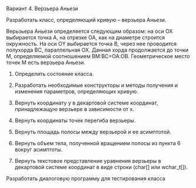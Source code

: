 Вариант 4. Верзьера Аньези

Разработать класс, определяющий кривую – верзьера Аньези.

Верьзьера Аньези определяется следующим образом: на оси OX выбирается точка A, на отрезке OA, как на диаметре строится окружность. На оси ОY выбирается точка B, через нее проводится полухорда BC, параллельная OX. Данная хорда продолжается до точки M, определяемой соотношением BM:BC=OA:OB. Геометрическое место точек M есть верзьера Аньези.

1) Определить состояние класса.

2) Разработать необходимые конструкторы и методы получения и изменения параметров, определяющих кривую.

3) Вернуть координату y в декартовой системе координат, принадлежащую верзьере в зависимости от x.

4) Вернуть координаты точек перегиба верзьеры.

5) Вернуть площадь полосы между верзьерой и ее асимптотой.

6) Вернуть объем тела, полученной вращением полосы из пункта 6 вокруг асимптоты.

7) Вернуть текстовое представление уравнения верзьеры в декартовой системе координат в виде строки (char[] или wchar_t[]).

Разработать диалоговую программу для тестирования класса

